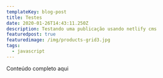 ```yaml
---
templateKey: blog-post
title: Testes
date: 2020-01-26T14:43:11.250Z
description: Testando uma publicação usando netlify cms
featuredpost: true
featuredimage: /img/products-grid3.jpg
tags:
  - javascript
---
```

Conteúdo completo aqui
